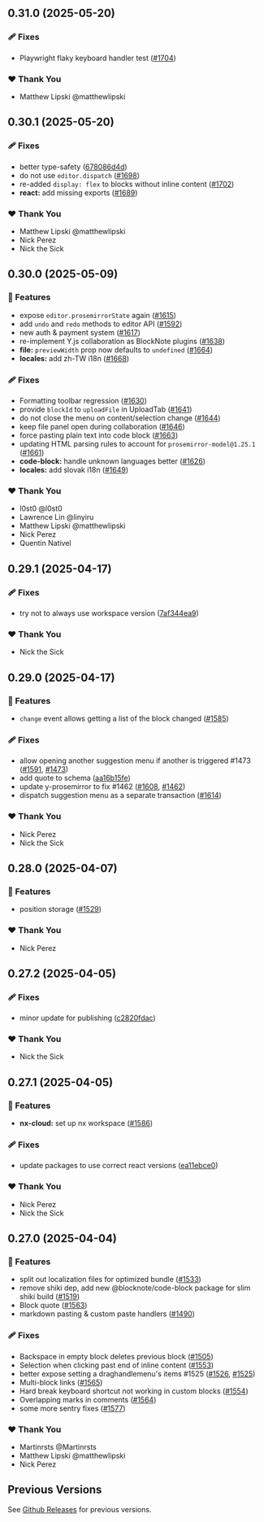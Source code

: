 ## 0.31.0 (2025-05-20)

### 🩹 Fixes

- Playwright flaky keyboard handler test ([#1704](https://github.com/TypeCellOS/BlockNote/pull/1704))

### ❤️ Thank You

- Matthew Lipski @matthewlipski

## 0.30.1 (2025-05-20)

### 🩹 Fixes

- better type-safety ([678086d4d](https://github.com/TypeCellOS/BlockNote/commit/678086d4d))
- do not use `editor.dispatch` ([#1698](https://github.com/TypeCellOS/BlockNote/pull/1698))
- re-added `display: flex` to blocks without inline content ([#1702](https://github.com/TypeCellOS/BlockNote/pull/1702))
- **react:** add missing exports ([#1689](https://github.com/TypeCellOS/BlockNote/pull/1689))

### ❤️ Thank You

- Matthew Lipski @matthewlipski
- Nick Perez
- Nick the Sick

## 0.30.0 (2025-05-09)

### 🚀 Features

- expose `editor.prosemirrorState` again ([#1615](https://github.com/TypeCellOS/BlockNote/pull/1615))
- add `undo` and `redo` methods to editor API ([#1592](https://github.com/TypeCellOS/BlockNote/pull/1592))
- new auth & payment system ([#1617](https://github.com/TypeCellOS/BlockNote/pull/1617))
- re-implement Y.js collaboration as BlockNote plugins ([#1638](https://github.com/TypeCellOS/BlockNote/pull/1638))
- **file:** `previewWidth` prop now defaults to `undefined` ([#1664](https://github.com/TypeCellOS/BlockNote/pull/1664))
- **locales:** add zh-TW i18n ([#1668](https://github.com/TypeCellOS/BlockNote/pull/1668))

### 🩹 Fixes

- Formatting toolbar regression ([#1630](https://github.com/TypeCellOS/BlockNote/pull/1630))
- provide `blockId` to `uploadFile` in UploadTab ([#1641](https://github.com/TypeCellOS/BlockNote/pull/1641))
- do not close the menu on content/selection change ([#1644](https://github.com/TypeCellOS/BlockNote/pull/1644))
- keep file panel open during collaboration ([#1646](https://github.com/TypeCellOS/BlockNote/pull/1646))
- force pasting plain text into code block ([#1663](https://github.com/TypeCellOS/BlockNote/pull/1663))
- updating HTML parsing rules to account for `prosemirror-model@1.25.1` ([#1661](https://github.com/TypeCellOS/BlockNote/pull/1661))
- **code-block:** handle unknown languages better ([#1626](https://github.com/TypeCellOS/BlockNote/pull/1626))
- **locales:** add slovak i18n ([#1649](https://github.com/TypeCellOS/BlockNote/pull/1649))

### ❤️ Thank You

- l0st0 @l0st0
- Lawrence Lin @linyiru
- Matthew Lipski @matthewlipski
- Nick Perez
- Quentin Nativel

## 0.29.1 (2025-04-17)

### 🩹 Fixes

- try not to always use workspace version ([7af344ea9](https://github.com/TypeCellOS/BlockNote/commit/7af344ea9))

### ❤️ Thank You

- Nick the Sick

## 0.29.0 (2025-04-17)

### 🚀 Features

- `change` event allows getting a list of the block changed ([#1585](https://github.com/TypeCellOS/BlockNote/pull/1585))

### 🩹 Fixes

- allow opening another suggestion menu if another is triggered #1473 ([#1591](https://github.com/TypeCellOS/BlockNote/pull/1591), [#1473](https://github.com/TypeCellOS/BlockNote/issues/1473))
- add quote to schema ([aa16b15fe](https://github.com/TypeCellOS/BlockNote/commit/aa16b15fe))
- update y-prosemirror to fix #1462 ([#1608](https://github.com/TypeCellOS/BlockNote/pull/1608), [#1462](https://github.com/TypeCellOS/BlockNote/issues/1462))
- dispatch suggestion menu as a separate transaction ([#1614](https://github.com/TypeCellOS/BlockNote/pull/1614))

### ❤️ Thank You

- Nick Perez
- Nick the Sick

## 0.28.0 (2025-04-07)

### 🚀 Features

- position storage ([#1529](https://github.com/TypeCellOS/BlockNote/pull/1529))

### ❤️ Thank You

- Nick Perez

## 0.27.2 (2025-04-05)

### 🩹 Fixes

- minor update for publishing ([c2820fdac](https://github.com/TypeCellOS/BlockNote/commit/c2820fdac))

### ❤️ Thank You

- Nick the Sick

## 0.27.1 (2025-04-05)

### 🚀 Features

- **nx-cloud:** set up nx workspace ([#1586](https://github.com/TypeCellOS/BlockNote/pull/1586))

### 🩹 Fixes

- update packages to use correct react versions ([ea11ebce0](https://github.com/TypeCellOS/BlockNote/commit/ea11ebce0))

### ❤️ Thank You

- Nick Perez
- Nick the Sick

## 0.27.0 (2025-04-04)

### 🚀 Features

- split out localization files for optimized bundle ([#1533](https://github.com/TypeCellOS/BlockNote/pull/1533))
- remove shiki dep, add new @blocknote/code-block package for slim shiki build ([#1519](https://github.com/TypeCellOS/BlockNote/pull/1519))
- Block quote ([#1563](https://github.com/TypeCellOS/BlockNote/pull/1563))
- markdown pasting & custom paste handlers ([#1490](https://github.com/TypeCellOS/BlockNote/pull/1490))

### 🩹 Fixes

- Backspace in empty block deletes previous block ([#1505](https://github.com/TypeCellOS/BlockNote/pull/1505))
- Selection when clicking past end of inline content ([#1553](https://github.com/TypeCellOS/BlockNote/pull/1553))
- better expose setting a draghandlemenu's items #1525 ([#1526](https://github.com/TypeCellOS/BlockNote/pull/1526), [#1525](https://github.com/TypeCellOS/BlockNote/issues/1525))
- Multi-block links ([#1565](https://github.com/TypeCellOS/BlockNote/pull/1565))
- Hard break keyboard shortcut not working in custom blocks ([#1554](https://github.com/TypeCellOS/BlockNote/pull/1554))
- Overlapping marks in comments ([#1564](https://github.com/TypeCellOS/BlockNote/pull/1564))
- some more sentry fixes ([#1577](https://github.com/TypeCellOS/BlockNote/pull/1577))

### ❤️ Thank You

- Martinrsts @Martinrsts
- Matthew Lipski @matthewlipski
- Nick Perez

## Previous Versions

See [Github Releases](https://github.com/TypeCellOS/BlockNote/releases) for previous versions.
